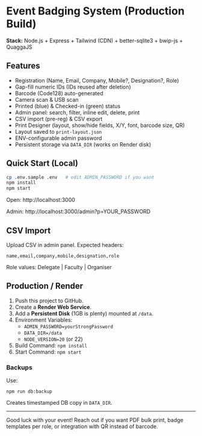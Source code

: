# Event Badging System (Production Build)

**Stack:** Node.js + Express + Tailwind (CDN) + better-sqlite3 + bwip-js + QuaggaJS

## Features
- Registration (Name, Email, Company, Mobile?, Designation?, Role)
- Gap-fill numeric IDs (IDs reused after deletion)
- Barcode (Code128) auto-generated
- Camera scan & USB scan
- Printed (blue) & Checked-in (green) status
- Admin panel: search, filter, inline edit, delete, print
- CSV import (pre-reg) & CSV export
- Print Designer (layout, show/hide fields, X/Y, font, barcode size, QR)
- Layout saved to `print-layout.json`
- ENV-configurable admin password
- Persistent storage via `DATA_DIR` (works on Render disk)

## Quick Start (Local)

```bash
cp .env.sample .env   # edit ADMIN_PASSWORD if you want
npm install
npm start
```

Open: http://localhost:3000

Admin: http://localhost:3000/admin?p=YOUR_PASSWORD

## CSV Import
Upload CSV in admin panel. Expected headers:
```
name,email,company,mobile,designation,role
```
Role values: Delegate | Faculty | Organiser

## Production / Render

1. Push this project to GitHub.
2. Create a **Render Web Service**.
3. Add a **Persistent Disk** (1GB is plenty) mounted at `/data`.
4. Environment Variables:
   - `ADMIN_PASSWORD=yourStrongPassword`
   - `DATA_DIR=/data`
   - `NODE_VERSION=20` (or 22)
5. Build Command: `npm install`
6. Start Command: `npm start`

### Backups
Use:
```
npm run db:backup
```
Creates timestamped DB copy in `DATA_DIR`.

---

Good luck with your event! Reach out if you want PDF bulk print, badge templates per role, or integration with QR instead of barcode.
